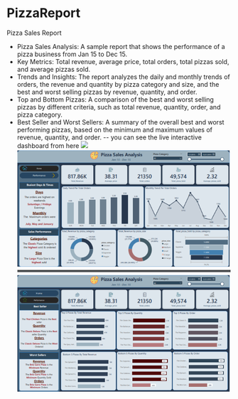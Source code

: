 # PizzaReport
Pizza Sales Report

- Pizza Sales Analysis: A sample report that shows the performance of a pizza business from Jan 15 to Dec 15.
- Key Metrics: Total revenue, average price, total orders, total pizzas sold, and average pizzas sold.
- Trends and Insights: The report analyzes the daily and monthly trends of orders, the revenue and quantity by pizza category and size, and the best and worst selling pizzas by revenue, quantity, and order.
- Top and Bottom Pizzas: A comparison of the best and worst selling pizzas by different criteria, such as total revenue, quantity, order, and pizza category.
- Best Seller and Worst Sellers: A summary of the overall best and worst performing pizzas, based on the minimum and maximum values of revenue, quantity, and order.
-- you can see the live interactive dashboard from here ![](https://app.powerbi.com/groups/me/reports/98b619b7-9570-4096-ac0a-c538dd449dd1/ReportSectionc41782c6bd9dac0ebb1c?experience=power-bi)
  ![](https://github.com/yasmin203/PizzaReport/blob/main/pizza.png)
